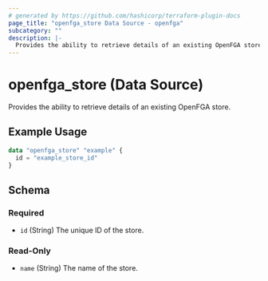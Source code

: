```yaml
---
# generated by https://github.com/hashicorp/terraform-plugin-docs
page_title: "openfga_store Data Source - openfga"
subcategory: ""
description: |-
  Provides the ability to retrieve details of an existing OpenFGA store.
---
```


# openfga_store (Data Source)

Provides the ability to retrieve details of an existing OpenFGA store.

## Example Usage

```terraform
data "openfga_store" "example" {
  id = "example_store_id"
}
```

<!-- schema generated by tfplugindocs -->
## Schema

### Required

- `id` (String) The unique ID of the store.

### Read-Only

- `name` (String) The name of the store.
